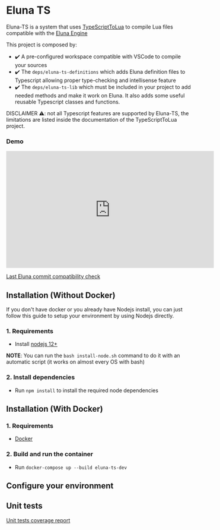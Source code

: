 # Eluna TS

Eluna-TS is a system that uses [TypeScriptToLua](https://typescripttolua.github.io/) to compile Lua files compatible with the [Eluna Engine](https://github.com/ElunaLuaEngine/Eluna/blob/master/README.md)

This project is composed by:

* ✔️ A pre-configured workspace compatible with VSCode to compile your sources
* ✔️ The `deps/eluna-ts-definitions` which adds Eluna definition files to Typescript allowing proper type-checking and intellisense feature
* ✔️ The `deps/eluna-ts-lib` which must be included in your project to add needed methods and make it work on Eluna. It also adds some useful reusable Typescript classes and functions.

DISCLAIMER ⚠️: not all Typescript features are supported by Eluna-TS, the limitations are listed inside the documentation of the TypeScriptToLua project.
### Demo

<iframe width="560" height="315" src="https://www.youtube.com/embed/FEmjdauPKH0" title="YouTube video player" frameborder="0" allow="accelerometer; autoplay; clipboard-write; encrypted-media; gyroscope; picture-in-picture" allowfullscreen></iframe>

[Last Eluna commit compatibility check](https://github.com/ElunaLuaEngine/Eluna/commit/2962d4fea3708cf22964d1cc750290b8980b313f)

## Installation (Without Docker)

If you don't have docker or you already have Nodejs install, you can just follow this guide to setup your environment by using Nodejs directly.

### 1. Requirements

- Install [nodejs 12+](https://nodejs.org/en/)

**NOTE**: You can run the `bash install-node.sh` command to do it with an automatic script (it works on almost every OS with bash)
### 2. Install dependencies

- Run `npm install` to install the required node dependencies

## Installation (With Docker)


### 1. Requirements

- [Docker](https://docs.docker.com/get-docker/)

### 2. Build and run the container

- Run `docker-compose up --build eluna-ts-dev`
## Configure your environment


##

## Unit tests

[Unit tests coverage report](./coverage/lcov-report/index.html)


